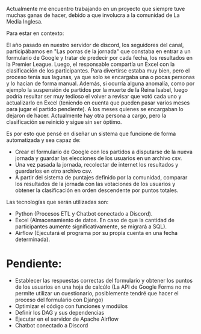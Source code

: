 Actualmente me encuentro trabajando en un proyecto que siempre tuve muchas ganas de hacer, debido a que involucra a la comunidad de La Media Inglesa. 

Para estar en contexto: 

El año pasado en nuestro servidor de discord, los seguidores del canal, participábamos en "Las porras de la jornada" que constaba en entrar a un formulario de Google y tratar de predecir por cada fecha, los resultados en la Premier League. Luego, el responsable compartía un Excel con la clasificación de los participantes. Para divertirse estaba muy bien, pero el proceso tenía sus lagunas, ya que solo se encargaba una o pocas personas y lo hacían de forma manual. Además, si ocurría alguna anomalía, como por ejemplo la suspensión de partidos por la muerte de la Reina Isabel, luego podría resultar ser muy tedioso el volver a revisar que votó cada uno y actualizarlo en Excel (teniendo en cuenta que pueden pasar varios meses para jugar el partido pendiente). A los meses quienes se encargaban lo dejaron de hacer. Actualmente hay otra persona a cargo, pero la clasificación se reinició y sigue sin ser óptimo. 

Es por esto que pensé en diseñar un sistema que funcione de forma automatizada y sea capaz de: 
- Crear el formulario de Google con los partidos a disputarse de la nueva jornada y guardar las elecciones de los usuarios en un archivo csv.
- Una vez pasada la jornada, recolectar de internet los resultados y guardarlos en otro archivo csv.
- A partir del sistema de puntajes definido por la comunidad, comparar los resultados de la jornada con las votaciones de los usuarios y obtener la clasificación en orden descendente por puntos totales.

Las tecnologías que serán utilizadas son:
- Python (Procesos ETL y Chatbot conectado a Discord).
- Excel (Almacenamiento de datos. En caso de que la cantidad de participantes aumente significativamente, se migrará a SQL).
- Airflow (Ejecutará el programa por su propia cuenta en una fecha determinada).

# Pendiente:

- Establecer las respuestas correctas del formulario y obtener los puntos de los usuarios en una hoja de calcúlo (La API de Google Forms no me permite utilizar un cuestionario, posiblemente tendré que hacer el proceso del formulario con Django)
- Optimizar el código con funciones y modúlos
- Definir los DAG y sus dependencias
- Ejecutar en el servidor de Apache Airflow
- Chatbot conectado a Discord